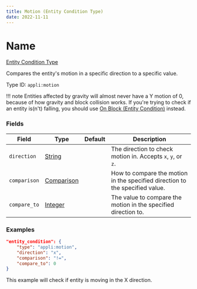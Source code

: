 ```yaml
---
title: Motion (Entity Condition Type)
date: 2022-11-11
---
```


# Name

[Entity Condition Type](../entity_condition_types.md)

Compares the entity's motion in a specific direction to a specific value.

Type ID: `appli:motion`

!!! note
    Entities affected by gravity will almost never have a Y motion of 0, because of how gravity and block collision works. If you're trying to check if an entity is(n't) falling, you should use [On Block (Entity Condition)](https://origins.readthedocs.io/en/latest/types/entity_condition_types/on_block/) instead.


### Fields

Field | Type | Default | Description
------|------|---------|------------
`direction` | [String](https://origins.readthedocs.io/en/latest/types/data_types/string/) || The direction to check motion in. Accepts `x`, `y`, or `z`.
`comparison` | [Comparison](https://origins.readthedocs.io/en/latest/types/data_types/comparison/) || How to compare the motion in the specified direction to the specified value.
`compare_to` | [Integer](https://origins.readthedocs.io/en/latest/types/data_types/integer/) || The value to compare the motion in the specified direction to.


### Examples

```json
"entity_condition": {
    "type": "appli:motion",
    "direction": "x",
    "comparison": "!=",
    "compare_to": 0
}
```

This example will check if entity is moving in the X direction.